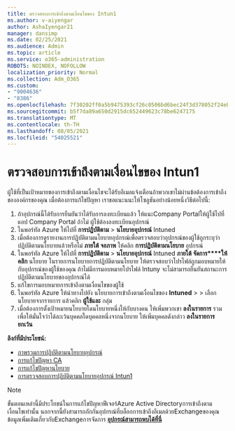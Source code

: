 ```yaml
---
title: ตรวจสอบการเข้าถึงตามเงื่อนไขของ Intun1
ms.author: v-aiyengar
author: AshaIyengar21
manager: dansimp
ms.date: 02/25/2021
ms.audience: Admin
ms.topic: article
ms.service: o365-administration
ROBOTS: NOINDEX, NOFOLLOW
localization_priority: Normal
ms.collection: Adm_O365
ms.custom:
- "9004636"
- "8386"
ms.openlocfilehash: 7f30202ff0a5b9475393cf26c0506bd6bec24f3d378052f24ebf7f327cf84689
ms.sourcegitcommit: b5f7da89a650d2915dc652449623c78be6247175
ms.translationtype: MT
ms.contentlocale: th-TH
ms.lasthandoff: 08/05/2021
ms.locfileid: "54025521"
---
```

# <a name="monitor-intune-conditional-access"></a>ตรวจสอบการเข้าถึงตามเงื่อนไขของ Intun1

ผู้ใช้ที่เป็นเป้าหมายของการเข้าถึงตามเงื่อนไขจะได้รับอีเมลแจ้งเตือนถ้าพวกเขาไม่ผ่านข้อต้องการเข้าถึงขององค์กรของคุณ เมื่อต้องการแก้ไขปัญหา เราขอแนะนนะให้โซลูชันอย่างน้อยหนึ่งวิธีต่อไปนี้:

1. ถ้าอุปกรณ์นี้ได้รับการยืนยันว่าได้รับการลงทะเบียนแล้ว ให้แนะCompany Portalให้ผู้ใช้ไปที่แอป Company Portal ถ้าไม่ ผู้ใช้ต้องลงทะเบียนอุปกรณ์
1. ในพอร์ทัล Azure ให้ไปที่ **การปฏิบัติตาม**  >  **นโยบายอุปกรณ์** Intuned 
1. เมื่อต้องการดูรายงานการปฏิบัติตามนโยบายอุปกรณ์เพื่อตรวจสอบว่าอุปกรณ์ของผู้ใช้ถูกระบุว่าปฏิบัติตามนโยบายแล้วหรือไม่ **ภายใต้ จอภาพ** ให้คลิก **การปฏิบัติตามนโยบาย** อุปกรณ์
1. ในพอร์ทัล Azure ให้ไปที่ **การปฏิบัติตาม**  >  **นโยบายอุปกรณ์** Intuned **ภายใต้ จัดการ****ให้คลิก** นโยบาย ในรายการนโยบายการปฏิบัติตามนโยบาย ให้ตรวจสอบว่าโปรไฟล์ถูกมอบหมายให้กับอุปกรณ์ของผู้ใช้ของคุณ ถ้าไม่มีการมอบหมายโปรไฟล์ Intuny จะไม่สามารถยืนยันสถานะการปฏิบัติตามนโยบายของอุปกรณ์ได้
1. แก้ไขการมอบหมายการเข้าถึงตามเงื่อนไขของผู้ใช้
1. ในพอร์ทัล Azure ให้นําทางไปยัง นโยบายการเข้าถึงตามเงื่อนไขของ **Intuned**  >    >  เลือกนโยบายจากรายการ แล้วคลิก **ผู้ใช้และ** กลุ่ม
1. เมื่อต้องการตั้งเป้าหมายนโยบายใดนโยบายหนึ่งให้กับบางคน ให้เพิ่มพวกเขา **ลงในรายการ** รวม เพื่อให้มั่นใจว่าได้ละเว้นบุคคลใดบุคคลหนึ่งจากนโยบาย ให้เพิ่มบุคคลดังกล่าว **ลงในรายการ ยกเว้น**

**ลิงก์ที่มีประโยชน์:**

- [ภาพรวมการปฏิบัติตามนโยบายอุปกรณ์](https://docs.microsoft.com/intune/device-compliance-get-started)
- [การแก้ไขปัญหา CA](https://docs.microsoft.com/intune/troubleshoot-conditional-access)
- [การแก้ไขปัญหานโยบาย](https://docs.microsoft.com/intune/troubleshoot-policies-in-microsoft-intune)
- [การตรวจสอบการปฏิบัติตามนโยบายอุปกรณ์ Intun1](https://docs.microsoft.com/intune/compliance-policy-monitor)

> [!NOTE]
> ขั้นตอนเหล่านี้มีประโยชน์ในการแก้ไขปัญหาฟีเจอร์Azure Active Directoryการเข้าถึงตามเงื่อนไขเท่านั้น นอกจากนี้ยังสามารถกักกันอุปกรณ์ที่บล็อกการเข้าถึงอีเมลด้วยExchangeของคุณ ข้อมูลเพิ่มเติมเกี่ยวกับExchangeการจัดการ [**อุปกรณ์สามารถพบได้ที่นี่**](https://docs.microsoft.com/previous-versions/office/exchange-server-2010/ff959225(v=exchg.141))

